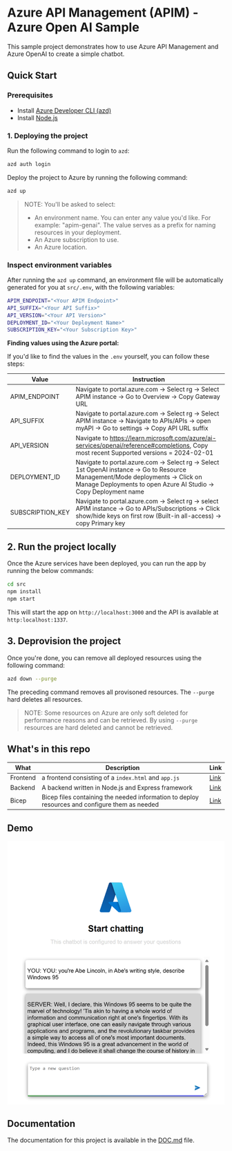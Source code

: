 # Azure API Management (APIM) - Azure Open AI Sample

This sample project demonstrates how to use Azure API Management and Azure OpenAI to create a simple chatbot.

## Quick Start

### Prerequisites

- Install [Azure Developer CLI (azd)](https://learn.microsoft.com/azure/developer/azure-developer-cli/install-azd)
- Install [Node.js](https://nodejs.org/en/download/)

### 1. Deploying the project

Run the following command to login to `azd`:

```bash
azd auth login
```

Deploy the project to Azure by running the following command:

```bash
azd up
```

> NOTE: You'll be asked to select:
> - An environment name. You can enter any value you'd like. For example: "apim-genai". The value serves as a prefix for naming resources in your deployment.
> - An Azure subscription to use.
> - An Azure location.

### Inspect environment variables

After running the `azd up` command, an environment file will be automatically generated for you at `src/.env`, with the following variables:

```bash
APIM_ENDPOINT="<Your APIM Endpoint>"
API_SUFFIX="<Your API Suffix>"
API_VERSION="<Your API Version>"
DEPLOYMENT_ID="<Your Deployment Name>"
SUBSCRIPTION_KEY="<Your Subscription Key>"
```

**Finding values using the Azure portal:**

If you'd like to find the values in the `.env` yourself, you can follow these steps:
    
|Value  |Instruction  |
|---------|---------|
| APIM_ENDPOINT | Navigate to portal.azure.com -> Select rg -> Select APIM instance -> Go to Overview -> Copy Gateway URL |
| API_SUFFIX | Navigate to portal.azure.com -> Select rg -> Select APIM instance -> Navigate to APIs/APIs -> open myAPI -> Go to settings -> Copy API URL suffix |
| API_VERSION | Navigate to <https://learn.microsoft.com/azure/ai-services/openai/reference#completions>, Copy most recent Supported versions = 2024-02-01 |
| DEPLOYMENT_ID | Navigate to portal.azure.com -> Select rg -> Select 1st OpenAI instance -> Go to Resource Management/Mode deployments -> Click on Manage Deployments to open Azure AI Studio -> Copy Deployment name |
|SUBSCRIPTION_KEY     | Navigate to portal.azure.com -> Select rg -> select APIM instance -> Go to APIs/Subscriptions -> Click show/hide keys on first row (Built-in all-access) -> copy Primary key        |





## 2. Run the project locally

Once the Azure services have been deployed, you can run the app by running the below commands:

```bash
cd src
npm install
npm start
```

This will start the app on `http://localhost:3000` and the API is available at `http:localhost:1337`.

## 3. Deprovision the project

Once you're done, you can remove all deployed resources using the following command:

```bash
azd down --purge
```

The preceding command removes all provisoned resources. The `--purge` hard deletes all resources.

> NOTE: Some resources on Azure are only soft deleted for performance reasons and can be retrieved. By using `--purge` resources are hard deleted and cannot be retrieved.


## What's in this repo

|What  |Description  | Link |
|---------|---------|--|
|Frontend     | a frontend consisting of a `index.html` and `app.js` | [Link](./src/web/)        |
|Backend     | A backend written in Node.js and Express framework | [Link](./src/api/)        |
|Bicep     | Bicep files containing the needed information to deploy resources and configure them as needed        | [Link](./infra) |

## Demo

![App running](./apim.png)

## Documentation

The documentation for this project is available in the [DOC.md](./DOC.md) file.
